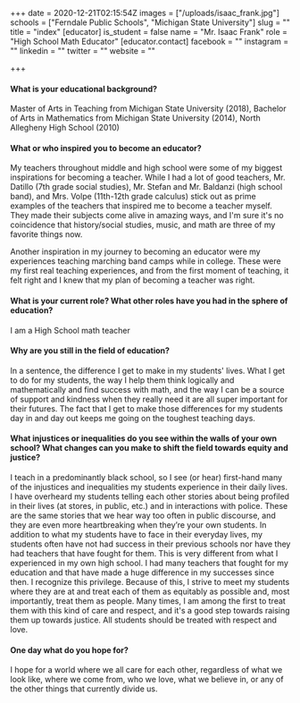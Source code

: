 +++
date = 2020-12-21T02:15:54Z
images = ["/uploads/isaac_frank.jpg"]
schools = ["Ferndale Public Schools", "Michigan State University"]
slug = ""
title = "index"
[educator]
is_student = false
name = "Mr. Isaac Frank"
role = "High School Math Educator"
[educator.contact]
facebook = ""
instagram = ""
linkedin = ""
twitter = ""
website = ""

+++
#### What is your educational background?

Master of Arts in Teaching from Michigan State University (2018), Bachelor of Arts in Mathematics from Michigan State University (2014), North Allegheny High School (2010)

#### What or who inspired you to become an educator?

My teachers throughout middle and high school were some of my biggest inspirations for becoming a teacher. While I had a lot of good teachers, Mr. Datillo (7th grade social studies), Mr. Stefan and Mr. Baldanzi (high school band), and Mrs. Volpe (11th-12th grade calculus) stick out as prime examples of the teachers that inspired me to become a teacher myself. They made their subjects come alive in amazing ways, and I'm sure it's no coincidence that history/social studies, music, and math are three of my favorite things now.

Another inspiration in my journey to becoming an educator were my experiences teaching marching band camps while in college. These were my first real teaching experiences, and from the first moment of teaching, it felt right and I knew that my plan of becoming a teacher was right.

#### What is your current role? What other roles have you had in the sphere of education?

I am a High School math teacher

#### Why are you still in the field of education?

In a sentence, the difference I get to make in my students' lives. What I get to do for my students, the way I help them think logically and mathematically and find success with math, and the way I can be a source of support and kindness when they really need it are all super important for their futures. The fact that I get to make those differences for my students day in and day out keeps me going on the toughest teaching days.

#### What injustices or inequalities do you see within the walls of your own school? What changes can you make to shift the field towards equity and justice?

I teach in a predominantly black school, so I see (or hear) first-hand many of the injustices and inequalities my students experience in their daily lives. I have overheard my students telling each other stories about being profiled in their lives (at stores, in public, etc.) and in interactions with police. These are the same stories that we hear way too often in public discourse, and they are even more heartbreaking when they’re your own students. In addition to what my students have to face in their everyday lives, my students often have not had success in their previous schools nor have they had teachers that have fought for them. This is very different from what I experienced in my own high school. I had many teachers that fought for my education and that have made a huge difference in my successes since then. I recognize this privilege. Because of this, I strive to meet my students where they are at and treat each of them as equitably as possible and, most importantly, treat them as people. Many times, I am among the first to treat them with this kind of care and respect, and it's a good step towards raising them up towards justice. All students should be treated with respect and love.

#### One day what do you hope for?

I hope for a world where we all care for each other, regardless of what we look like, where we come from, who we love, what we believe in, or any of the other things that currently divide us.